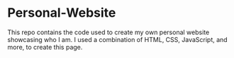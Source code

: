 # Personal-Website

This repo contains the code used to create my own personal website showcasing who I am.
I used a combination of HTML, CSS, JavaScript, and more, to create this page.

